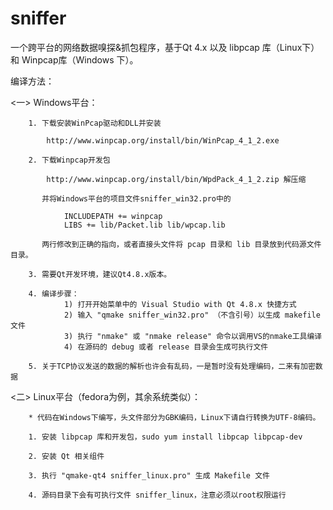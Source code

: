 ﻿sniffer
=======

一个跨平台的网络数据嗅探&抓包程序，基于Qt 4.x 以及 libpcap 库（Linux下）和 Winpcap库（Windows 下）。

编译方法：

<一> Windows平台：

        1. 下载安装WinPcap驱动和DLL并安装

            http://www.winpcap.org/install/bin/WinPcap_4_1_2.exe

        2. 下载Winpcap开发包

            http://www.winpcap.org/install/bin/WpdPack_4_1_2.zip 解压缩
           
           并将Windows平台的项目文件sniffer_win32.pro中的

                INCLUDEPATH += winpcap
                LIBS += lib/Packet.lib lib/wpcap.lib

           两行修改到正确的指向，或者直接头文件将 pcap 目录和 lib 目录放到代码源文件目录。

        3. 需要Qt开发环境，建议Qt4.8.x版本。

        4. 编译步骤：
                1) 打开开始菜单中的 Visual Studio with Qt 4.8.x 快捷方式
                2) 输入 "qmake sniffer_win32.pro" （不含引号）以生成 makefile 文件
                3) 执行 "nmake" 或 "nmake release" 命令以调用VS的nmake工具编译
                4) 在源码的 debug 或者 release 目录会生成可执行文件

        5. 关于TCP协议发送的数据的解析也许会有乱码，一是暂时没有处理编码，二来有加密数据

<二> Linux平台（fedora为例，其余系统类似）：

        * 代码在Windows下编写，头文件部分为GBK编码，Linux下请自行转换为UTF-8编码。

        1. 安装 libpcap 库和开发包，sudo yum install libpcap libpcap-dev

        2. 安装 Qt 相关组件

        3. 执行 "qmake-qt4 sniffer_linux.pro" 生成 Makefile 文件

        4. 源码目录下会有可执行文件 sniffer_linux，注意必须以root权限运行